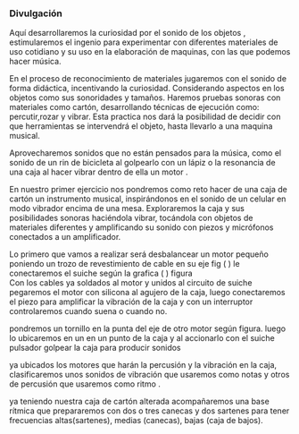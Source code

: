 ### Divulgación


Aquí desarrollaremos la curiosidad por el sonido de los objetos , estimularemos el ingenio para experimentar con diferentes materiales de uso cotidiano y su uso en la elaboración de  maquinas, con las que podemos hacer música.

En el proceso de reconocimiento de materiales jugaremos con el sonido de forma didáctica, incentivando  la curiosidad. Considerando aspectos en los objetos como sus sonoridades y tamaños. Haremos pruebas sonoras con materiales como cartón, desarrollando técnicas de ejecución como: percutir,rozar y vibrar. Esta practica nos dará la posibilidad de decidir con que herramientas se intervendrá el objeto, hasta llevarlo a una maquina musical.

Aprovecharemos sonidos que no están pensados para la música, como el sonido de un rin de bicicleta al golpearlo con un lápiz  o la resonancia de una caja al hacer vibrar dentro de ella  un motor .

En nuestro primer ejercicio nos pondremos como reto hacer de una caja de cartón un instrumento musical, inspirándonos en el sonido de un celular en modo vibrador encima de una mesa. Exploraremos la caja y sus posibilidades sonoras haciéndola vibrar, tocándola con objetos de materiales diferentes y amplificando su sonido con piezos y micrófonos conectados a un amplificador.

Lo primero que vamos a realizar será desbalancear un motor pequeño poniendo un trozo de revestimiento de cable en su eje fig ( ) le conectaremos el  suiche según la grafica (  )  figura  
Con los cables ya soldados al motor y unidos al circuito de suiche pegaremos el motor con silicona al agujero de la caja, luego conectaremos el piezo para amplificar la vibración de la caja y con un interruptor controlaremos cuando suena o cuando no.

pondremos un tornillo en la punta del eje de otro  motor según figura.
luego lo ubicaremos en un  en un punto de la caja y al accionarlo con el suiche pulsador golpear la caja para producir sonidos

ya ubicados los  motores que harán la percusión y la vibración en la caja, clasificaremos unos sonidos de vibración que usaremos como  notas y otros de percusión que usaremos como ritmo . 

ya teniendo nuestra caja de cartón alterada  acompañaremos una base rítmica que prepararemos con  dos o tres canecas y dos sartenes para tener  frecuencias altas(sartenes), medias (canecas), bajas (caja de bajos).


 



























